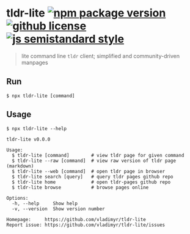 # tldr-lite [![npm package version](https://badgen.net/npm/v/tldr-lite)](https://npm.im/tldr-lite) [![github license](https://badgen.net/github/license/vladimyr/tldr-lite)](https://github.com/vladimyr/tldr-lite/blob/master/LICENSE) [![js semistandard style](https://badgen.net/badge/code%20style/semistandard/pink)](https://github.com/Flet/semistandard)

>lite command line `tldr` client; simplified and community-driven manpages

## Run
```
$ npx tldr-lite [command]
```

## Usage
```
$ npx tldr-lite --help

tldr-lite v0.0.0

Usage:
  $ tldr-lite [command]        # view tldr page for given command
  $ tldr-lite --raw [command]  # view raw version of tldr page (markdown)
  $ tldr-lite --web [command]  # open tldr page in browser
  $ tldr-lite search [query]   # query tldr pages github repo
  $ tldr-lite home             # open tldr-pages github repo
  $ tldr-lite browse           # browse pages online

Options:
  -h, --help     Show help
  -v, --version  Show version number

Homepage:     https://github.com/vladimyr/tldr-lite
Report issue: https://github.com/vladimyr/tldr-lite/issues
```
